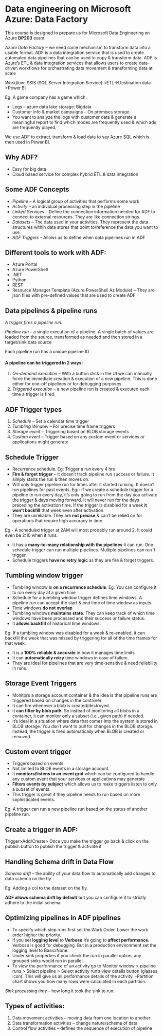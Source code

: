 # Data engineering on Microsoft Azure: Data Factory

This course is designed to prepare us for Microsoft Data Engineering on Azure **DP203** exam

*Azure Data Factory* – we need some mechanism to transform data into a usable format. ADF is a data integration service that is used to create automated data pipelines that can be used to copy & transform data.
ADF is Azure’s ETL & data integration services that allows users to create data-driven workflows for orchestrating data movement & transforming data at scale

*Workflow:* SSIS (SQL Server Integration Service)->ETL->Destination data->Power BI

Eg: A game company has a game which:
- Logs – azure data lake storage: Bigdata
- Customer info & market campaigns – On premises storage
- You want to analyze the logs with customer data & generate a meaningful report to find which modes are frequently used & which ads are frequently played.

We use ADF to extract, transform & load data to say Azure SQL which is then used in Power BI.

## Why ADF?
- Easy for big data
- Cloud based service for complex hybrid ETL & data integration

## Some ADF Concepts
- *Pipeline* – A logical group of activities that performs some work
- *Activity* – an individual processing step in the pipeline
- *Linked Services* – Define the connection information needed for ADF to connect to external resources. They are like connection strings.
- *Datasets* – The data used in your activities. They represent the data structures within data stores that point to/reference the data you want to use.
- *ADF Triggers* – Allows us to define when data pipelines run in ADF

## Different tools to work with ADF:
- Azure Portal
- Azure PowerShell
- .NET
- Python
- REST
- Resource Manager Template (Azure PowerShell Az Module) – They are json files with pre-defined values that are used to create ADF

## Data pipelines & pipeline runs
*A trigger fires a pipeline run.*

*Pipeline run* – a single execution of a pipeline. A single batch of values are loaded from the source, transformed as needed and then stored in a target/sink data source

Each pipeline run has a unique pipeline ID
#### A pipeline can be triggered in 2 ways:
1. *On-demand execution* – With a button click in the UI we can manually force the immediate creation & execution of a new pipeline. This is done either for one-off pipelines or for debugging purposes.
2. *Triggered execution* – a new pipeline run is created & executed each time a trigger is fired.

## ADF Trigger types
1. *Schedule* – Set a calendar time trigger
2. *Tumbling Window* – For precise time frame triggers
3. *Storage event* – Triggering based on BLOB storage events
4. *Custom event* – Trigger based on any custom event or services or applications might generate

## Schedule Trigger
- Recurrence schedule. Eg: Trigger a run every 4 hrs
- **Fire & forget trigger** – It doesn’t track pipeline run success or failure. It simply starts the run & then moves on.
- Will only trigger pipeline run for times after it started running. It doesn’t run pipelines for past events. Eg:- if we create a schedule trigger for a pipeline to run every day, it’s only going to run from the day you activate the trigger & days moving forward. It will never run for the days preceding the activation time. 
If the trigger is disabled for a week **it won’t backfill** that week even after activation.
- They are unreliable. They are **not precise** & can’t be relied on for operations that require high accuracy in time. 

Eg:- A scheduled trigger at 2AM will most probably run around 2. It could even be 2:10 when it runs.

- It has a **many-to-many relationship with the pipelines** it can run. One schedule trigger can run multiple pipelines. Multiple pipelines can run 1 trigger.
- Schedule triggers **have no retry logic** as they are fire & forget triggers.

## Tumbling window trigger
- Tumbling window is **on a recurrence schedule**. Eg: You can configure it to run every day at a given time
- Schedule for a tumbling window trigger defines time windows. A pipeline run can accept the start & end time of time window as inputs
- Time windows **do not overlap**
- Tumbling windows **maintains state**. They can keep track of which time windows have been processed and their success or failure status.
- It **allows backfill** of historical time windows.

Eg: If a tumbling window was disabled for a week & re-enabled, it can backfill the week that was missed by triggering for all of the time frames for that week.

- It is a **100% reliable & accurate** in how it manages time limits
- It can **automatically retry** time windows in case of failure.
- They are ideal for pipelines that are very time-sensitive & need reliability in runs.

## Storage Event Triggers
- Monitors a storage account container & the idea is that pipeline runs are triggered based on changes in the container.
- It can fire whenever a blob is created/destroyed.
- It **can filter by blob path**. So instead of monitoring all blobs in a container, it can monitor only a subset (i.e., given path) if needed.
- It’s ideal in a situation where data that comes into the system is stored in BLOB storage. You don’t want to pull for changes in the BLOB storage. Instead, the trigger is fired automatically when BLOB is created or removed.

## Custom event trigger
- Triggers based on events
- Not limited to BLOB events in a storage account. 
- It **monitors/listens to an event grid** which can be configured to handle any custom event that your services or applications may generate
- **Filters events by subject** which allows us to make triggers listen to only a subset of events.
- This trigger is great if they pipeline needs to run based on more sophisticated events.

Eg: A trigger can run a new pipeline run based on the status of another pipeline run.

## Create a trigger in ADF:
Trigger>Add/Create> Once you make the trigger go back & click on the publish button to publish the trigger & activate it

## Handling Schema drift in Data Flow
*Schema drift* – the ability of your data flow to automatically add changes to data schema on the fly

Eg: Adding a col to the dataset on the fly.

**ADF allows schema drift by default** but you can configure it to strictly adhere to the initial schema.

## Optimizing pipelines in ADF pipelines 
- To specify which step runs first set the Work Order. Lower the work order higher the priority.
- If you set **logging level** to **Verbose** it’s going to **affect performance**. Verbose is good for debugging. But in a production environment set the logging level to Basic/None.
- Under sink properties if you check the run in parallel option, any grouped sinks would run in parallel.
- To view the performance of an activity go to Monitor window > pipeline runs > Select pipeline > Select activity run’s view details button (glasses icon). This will give us all performance details of the activity.
-Partition chart shows you how many rows were calculated in each partition.

*Sink processing time* – how long it took the sink to run.

## Types of activities:
1. Data movement activities – moving data from one location to another
2. Data transformation activities – change nature/schema of data
3. Control flow activities – defines the sequence of execution of pipeline


